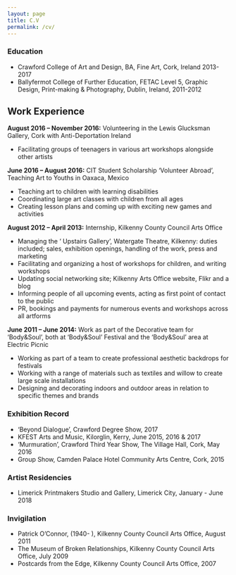 ```yaml
---
layout: page
title: C.V
permalink: /cv/
---
```


### Education
* Crawford College of Art and Design, BA, Fine Art, Cork, Ireland 2013-2017
* Ballyfermot College of Further Education, FETAC Level 5, Graphic Design, Print-making & Photography, Dublin, Ireland, 2011-2012

## Work Experience

**August 2016 – November 2016:** Volunteering in the Lewis Glucksman Gallery, Cork with Anti-Deportation Ireland
* Facilitating groups of teenagers in various art workshops alongside other artists

**June 2016 – August 2016:** CIT Student Scholarship ‘Volunteer Abroad’, Teaching Art to Youths in Oaxaca, Mexico
* Teaching art to children with learning disabilities
* Coordinating large art classes with children from all ages
* Creating lesson plans and coming up with exciting new games and activities

**August 2012 – April 2013:** Internship, Kilkenny County Council Arts Office
* Managing the ‘ Upstairs Gallery’, Watergate Theatre, Kilkenny: duties included; sales, exhibition openings, handling of the work, press and marketing
* Facilitating and organizing a host of workshops for children, and writing workshops
* Updating social networking site; Kilkenny Arts Office website, Flikr and a blog
* Informing people of all upcoming events, acting as first point of contact to the public
* PR, bookings and payments for numerous events and workshops across all artforms

**June 2011 – June 2014:** Work as part of the Decorative team for ‘Body&Soul’, both at ‘Body&Soul’ Festival and the ‘Body&Soul’ area at Electric Picnic
* Working as part of a team to create professional aesthetic backdrops for festivals
* Working with a range of materials such as textiles and willow to create large scale installations
* Designing and decorating indoors and outdoor areas in relation to specific themes and brands

### Exhibition Record

* ‘Beyond Dialogue’, Crawford Degree Show, 2017
* KFEST Arts and Music, Kilorglin, Kerry, June 2015, 2016 & 2017
* ‘Murmuration’, Crawford Third Year Show, The Village Hall, Cork, May 2016
* Group Show, Camden Palace Hotel Community Arts Centre, Cork, 2015

### Artist Residencies 

* Limerick Printmakers Studio and Gallery, Limerick City, January - June 2018

### Invigilation

* Patrick O’Connor, (1940- ), Kilkenny County Council Arts Office, August 2011
* The Museum of Broken Relationships, Kilkenny County Council Arts Office, July 2009
* Postcards from the Edge, Kilkenny County Council Arts Office, 2007
